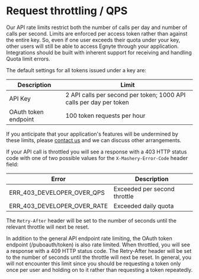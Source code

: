 # Request throttling / QPS

Our API rate limits restrict both the number of calls per day and number of calls per second. Limits are enforced per access token rather than against the entire key. So, even if one user exceeds their quota under your key, other users will still be able to access Egnyte through your application. Integrations should be built with inherent support for receiving and handling Quota limit errors.

The default settings for all tokens issued under a key are:

Description | Limit
 --- | ---
API Key | 2 API calls per second per token; 1000 API calls per day per token
OAuth token endpoint | 100 token requests per hour

If you anticipate that your application's features will be undermined by these limits, please [contact us](contact.md) and we can discuss other arrangements.

If your API call is throttled you will see a response with a 403 HTTP status code with one of two possible values for the `X-Mashery-Error-Code` header field:

Error | Description
 --- | ---
ERR_403_DEVELOPER_OVER_QPS 	| Exceeded per second throttle
ERR_403_DEVELOPER_OVER_RATE  | Exceeded daily quota

The `Retry-After` header will be set to the number of seconds until the relevant throttle will next be reset.

In addition to the general API endpoint rate limiting, the OAuth token endpoint (/puboauth/token) is also rate limited. When throttled, you will see a response with a 409 HTTP status code. The Retry-After header will be set to the number of seconds until the throttle will next be reset. In general, you will not encounter this limit since you should be requesting a token only once per user and holding on to it rather than requesting a token repeatedly.
